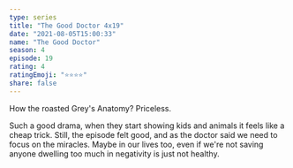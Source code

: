 ```yaml
---
type: series
title: "The Good Doctor 4x19"
date: "2021-08-05T15:00:33"
name: "The Good Doctor"
season: 4
episode: 19
rating: 4
ratingEmoji: "⭐️⭐️⭐️⭐️"
share: false
---
```


How the roasted Grey's Anatomy? Priceless.

Such a good drama, when they start showing kids and animals it feels like a cheap trick. Still, the episode felt good, and as the doctor said we need to focus on the miracles. Maybe in our lives too, even if we're not saving anyone dwelling too much in negativity is just not healthy. 
